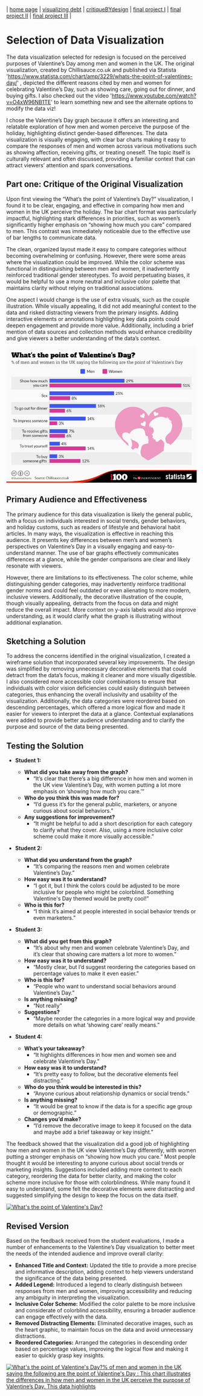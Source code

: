 | [home page](https://herleapoorva.github.io/apoorvaherle-portfolio/) | [visualizing debt](https://herleapoorva.github.io/apoorvaherle-portfolio/visualizing-government-debt) | [critiqueBYdesign](https://herleapoorva.github.io/apoorvaherle-portfolio/critiqueBYdesign) | [final project I](final-project-part-one) | [final project II](final-project-part-two) | [final project III](final-project-part-three) |

# Selection of Data Visualization

The data visualization selected for redesign is focused on the perceived purposes of Valentine’s Day among men and women in the UK. The original visualization, created by Chillisauce.co.uk and published via Statista 'https://www.statista.com/chart/amp/3229/whats-the-point-of-valentines-day/' , depicted the different reasons cited by men and women for celebrating Valentine’s Day, such as showing care, going out for dinner, and buying gifts.
I also checked out the video 'https://www.youtube.com/watch?v=O4xW96NB1TE' to learn something new and see the alternate options to modify the data viz!

I chose the Valentine’s Day graph because it offers an interesting and relatable exploration of how men and women perceive the purpose of the holiday, highlighting distinct gender-based differences. The data visualization is visually engaging, with clear bar charts making it easy to compare the responses of men and women across various motivations such as showing affection, receiving gifts, or treating oneself. The topic itself is culturally relevant and often discussed, providing a familiar context that can attract viewers’ attention and spark conversations.

## Part one: Critique of the Original Visualization

Upon first viewing the “What’s the point of Valentine’s Day?” visualization, I found it to be clear, engaging, and effective in comparing how men and women in the UK perceive the holiday. The bar chart format was particularly impactful, highlighting stark differences in priorities, such as women’s significantly higher emphasis on “showing how much you care” compared to men. This contrast was immediately noticeable due to the effective use of bar lengths to communicate data.

The clean, organized layout made it easy to compare categories without becoming overwhelming or confusing. However, there were some areas where the visualization could be improved. While the color scheme was functional in distinguishing between men and women, it inadvertently reinforced traditional gender stereotypes. To avoid perpetuating biases, it would be helpful to use a more neutral and inclusive color palette that maintains clarity without relying on traditional associations.

One aspect I would change is the use of extra visuals, such as the couple illustration. While visually appealing, it did not add meaningful context to the data and risked distracting viewers from the primary insights. Adding interactive elements or annotations highlighting key data points could deepen engagement and provide more value. Additionally, including a brief mention of data sources and collection methods would enhance credibility and give viewers a better understanding of the data’s context.

![Image](./VDay.jpeg)

## Primary Audience and Effectiveness

The primary audience for this data visualization is likely the general public, with a focus on individuals interested in social trends, gender behaviors, and holiday customs, such as readers of lifestyle and behavioral habit articles. In many ways, the visualization is effective in reaching this audience. It presents key differences between men’s and women’s perspectives on Valentine’s Day in a visually engaging and easy-to-understand manner. The use of bar graphs effectively communicates differences at a glance, while the gender comparisons are clear and likely resonate with viewers.

However, there are limitations to its effectiveness. The color scheme, while distinguishing gender categories, may inadvertently reinforce traditional gender norms and could feel outdated or even alienating to more modern, inclusive viewers. Additionally, the decorative illustration of the couple, though visually appealing, detracts from the focus on data and might reduce the overall impact. More context on y-axis labels would also improve understanding, as it would clarify what the graph is illustrating without additional explanation.

## Sketching a Solution

To address the concerns identified in the original visualization, I created a wireframe solution that incorporated several key improvements. The design was simplified by removing unnecessary decorative elements that could detract from the data’s focus, making it cleaner and more visually digestible. I also considered more accessible color combinations to ensure that individuals with color vision deficiencies could easily distinguish between categories, thus enhancing the overall inclusivity and usability of the visualization. Additionally, the data categories were reordered based on descending percentages, which offered a more logical flow and made it easier for viewers to interpret the data at a glance. Contextual explanations were added to provide better audience understanding and to clarify the purpose and source of the data being presented.


## Testing the Solution

- **Student 1:**
    - **What did you take away from the graph?**
        - “It’s clear that there’s a big difference in how men and women in the UK view Valentine’s Day, with women putting a lot more emphasis on ‘showing how much you care.’”
    - **Who do you think this was made for?**
        - “I’d guess it’s for the general public, marketers, or anyone curious about social behaviors.”
    - **Any suggestions for improvement?**
        - “It might be helpful to add a short description for each category to clarify what they cover. Also, using a more inclusive color scheme could make it more visually accessible.”

- **Student 2:**
    - **What did you understand from the graph?**
        - “It’s comparing the reasons men and women celebrate Valentine’s Day.”
    - **How easy was it to understand?**
        - “I got it, but I think the colors could be adjusted to be more inclusive for people who might be colorblind. Something Valentine's Day themed would be pretty cool!”
    - **Who is this for?**
        - “I think it’s aimed at people interested in social behavior trends or even marketers.”

- **Student 3:**
    - **What did you get from this graph?**
        - “It’s about why men and women celebrate Valentine’s Day, and it’s clear that showing care matters a lot more to women.”
    - **How easy was it to understand?**
        - “Mostly clear, but I’d suggest reordering the categories based on percentage values to make it even easier.”
    - **Who is this for?**
        - “People who want to understand social behaviors around Valentine’s Day.”
    - **Is anything missing?**
        - “Not really”
    - **Suggestions?**
        - “Maybe reorder the categories in a more logical way and provide more details on what ‘showing care’ really means.”

- **Student 4:**
    - **What’s your takeaway?**
        - “It highlights differences in how men and women see and celebrate Valentine’s Day.”
    - **How easy was it to understand?**
        - “It’s pretty easy to follow, but the decorative elements feel distracting.”
    - **Who do you think would be interested in this?**
        - “Anyone curious about relationship dynamics or social trends.”
    - **Is anything missing?**
        - “It would be great to know if the data is for a specific age group or demographic.”
    - **Changes you’d make?**
        - “I’d remove the decorative image to keep it focused on the data and maybe add a brief takeaway or key insight.”

      
The feedback showed that the visualization did a good job of highlighting how men and women in the UK view Valentine’s Day differently, with women putting a stronger emphasis on “showing how much you care.” Most people thought it would be interesting to anyone curious about social trends or marketing insights. Suggestions included adding more context to each category, reordering the data for better clarity, and making the color scheme more inclusive for those with colorblindness. While many found it easy to understand, some felt the decorative elements were distracting and suggested simplifying the design to keep the focus on the data itself.

<div class='tableauPlaceholder' id='viz1731553810447' style='position: relative'><noscript>
	<a href='#'>
		<img alt='What&#39;s the point of Valentine&#39;s Day? ' src='https:&#47;&#47;public.tableau.com&#47;static&#47;images&#47;VD&#47;VDAYdraft&#47;Sheet12&#47;1_rss.png' style='border: none' />
	</a>
</noscript>
	<object class='tableauViz'  style='display:none;'>
		<param name='host_url' value='https%3A%2F%2Fpublic.tableau.com%2F' />
		<param name='embed_code_version' value='3' />
		<param name='site_root' value='' />
		<param name='name' value='VDAYdraft&#47;Sheet12' />
		<param name='tabs' value='no' />
		<param name='toolbar' value='yes' />
		<param name='static_image' value='https:&#47;&#47;public.tableau.com&#47;static&#47;images&#47;VD&#47;VDAYdraft&#47;Sheet12&#47;1.png' />
		<param name='animate_transition' value='yes' />
		<param name='display_static_image' value='yes' />
		<param name='display_spinner' value='yes' />
		<param name='display_overlay' value='yes' />
		<param name='display_count' value='yes' />
		<param name='language' value='en-US' />
		<param name='filter' value='publish=yes' />
	</object>
</div>
<script type='text/javascript'>
	var divElement = document.getElementById('viz1731553810447');
	var vizElement = divElement.getElementsByTagName('object')[0];
	vizElement.style.width='100%';vizElement.style.height=(divElement.offsetWidth*0.75)+'px';
	var scriptElement = document.createElement('script');
	scriptElement.src = 'https://public.tableau.com/javascripts/api/viz_v1.js';
	vizElement.parentNode.insertBefore(scriptElement, vizElement);
</script>

## Revised Version

Based on the feedback received from the student evaluations, I made a number of enhancements to the Valentine’s Day visualization to better meet the needs of the intended audience and improve overall clarity:
  - **Enhanced Title and Context:** Updated the title to provide a more precise and informative description, adding context to help viewers understand the significance of the data being presented.
  - **Added Legend:** Introduced a legend to clearly distinguish between responses from men and women, improving accessibility and reducing any ambiguity in interpreting the visualization.
  - **Inclusive Color Scheme:** Modified the color palette to be more inclusive and considerate of colorblind accessibility, ensuring a broader audience can engage effectively with the data.
  - **Removed Distracting Elements:** Eliminated decorative images, such as the heart graphic, to maintain focus on the data and avoid unnecessary distractions.
  - **Reordered Categories:** Arranged the categories in descending order based on percentage values, improving the logical flow and making it easier to quickly grasp key insights.

<div class='tableauPlaceholder' id='viz1731548470424' style='position: relative'>
  <noscript>
    <a href='#'>
      <img alt='What&#39;s the point of Valentine&#39;s Day?% of men and women in the UK saying the following are the point of Valentine&#39;s Day : This chart illustrates the differences in how men and women in the UK perceive the purpose of Valentine’s Day. This data highlights  ' src='https:&#47;&#47;public.tableau.com&#47;static&#47;images&#47;vd&#47;vday_17315484584430&#47;Sheet12&#47;1_rss.png' style='border: none' />
    </a>
  </noscript>
  <object class='tableauViz'  style='display:none;'>
    <param name='host_url' value='https%3A%2F%2Fpublic.tableau.com%2F' />
    <param name='embed_code_version' value='3' />
    <param name='site_root' value='' />
    <param name='name' value='vday_17315484584430&#47;Sheet12' />
    <param name='tabs' value='no' />
    <param name='toolbar' value='yes' />
    <param name='static_image' value='https:&#47;&#47;public.tableau.com&#47;static&#47;images&#47;vd&#47;vday_17315484584430&#47;Sheet12&#47;1.png' />
    <param name='animate_transition' value='yes' />
    <param name='display_static_image' value='yes' />
    <param name='display_spinner' value='yes' />
    <param name='display_overlay' value='yes' />
    <param name='display_count' value='yes' />
    <param name='language' value='en-US' />
    <param name='filter' value='publish=yes' />
  </object>
</div>
<script type='text/javascript'>
  var divElement = document.getElementById('viz1731548470424');
  var vizElement = divElement.getElementsByTagName('object')[0];
  vizElement.style.width='100%';
  vizElement.style.height=(divElement.offsetWidth*0.75)+'px';
  var scriptElement = document.createElement('script');
  scriptElement.src = 'https://public.tableau.com/javascripts/api/viz_v1.js';
  vizElement.parentNode.insertBefore(scriptElement, vizElement);
</script>
